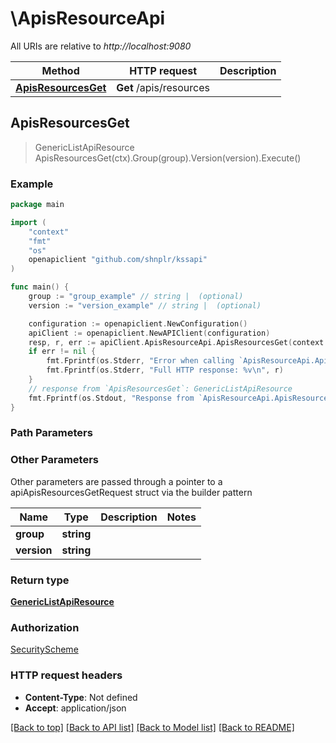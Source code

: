 # \ApisResourceApi

All URIs are relative to *http://localhost:9080*

Method | HTTP request | Description
------------- | ------------- | -------------
[**ApisResourcesGet**](ApisResourceApi.md#ApisResourcesGet) | **Get** /apis/resources | 



## ApisResourcesGet

> GenericListApiResource ApisResourcesGet(ctx).Group(group).Version(version).Execute()



### Example

```go
package main

import (
    "context"
    "fmt"
    "os"
    openapiclient "github.com/shnplr/kssapi"
)

func main() {
    group := "group_example" // string |  (optional)
    version := "version_example" // string |  (optional)

    configuration := openapiclient.NewConfiguration()
    apiClient := openapiclient.NewAPIClient(configuration)
    resp, r, err := apiClient.ApisResourceApi.ApisResourcesGet(context.Background()).Group(group).Version(version).Execute()
    if err != nil {
        fmt.Fprintf(os.Stderr, "Error when calling `ApisResourceApi.ApisResourcesGet``: %v\n", err)
        fmt.Fprintf(os.Stderr, "Full HTTP response: %v\n", r)
    }
    // response from `ApisResourcesGet`: GenericListApiResource
    fmt.Fprintf(os.Stdout, "Response from `ApisResourceApi.ApisResourcesGet`: %v\n", resp)
}
```

### Path Parameters



### Other Parameters

Other parameters are passed through a pointer to a apiApisResourcesGetRequest struct via the builder pattern


Name | Type | Description  | Notes
------------- | ------------- | ------------- | -------------
 **group** | **string** |  | 
 **version** | **string** |  | 

### Return type

[**GenericListApiResource**](GenericListApiResource.md)

### Authorization

[SecurityScheme](../README.md#SecurityScheme)

### HTTP request headers

- **Content-Type**: Not defined
- **Accept**: application/json

[[Back to top]](#) [[Back to API list]](../README.md#documentation-for-api-endpoints)
[[Back to Model list]](../README.md#documentation-for-models)
[[Back to README]](../README.md)

